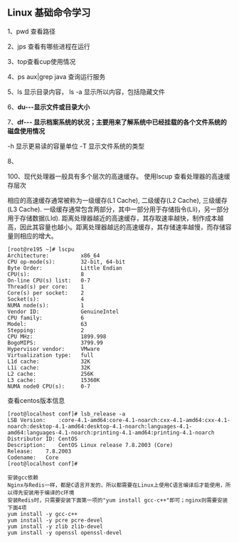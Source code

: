 ## Linux 基础命令学习

1、pwd 查看路径

2、jps 查看有哪些进程在运行

3、top查看cup使用情况

4、ps aux|grep java 查询运行服务

5、ls 显示目录内容， ls -a 显示所以内容，包括隐藏文件

6、**du---显示文件或目录大小**

7、**df---  显示档案系统的状况；主要用来了解系统中已经挂载的各个文件系统的磁盘使用情况**

-h 显示更易读的容量单位
-T 显示文件系统的类型

8、





100、现代处理器一般具有多个层次的高速缓存。 使用lscup 查看处理器的高速缓存层次

相应的高速缓存通常被称为一级缓存(L1 Cache), 二级缓存(L2 Cache), 三级缓存(L3 Cache). 一级缓存通常包含两部分，其中一部分用于存储指令(Lli)，另一部分用于存储数据(Lld).  距离处理器越近的高速缓存，其存取速率越快，制作成本越高，因此其容量也越小。距离处理器越远的高速缓存，其存储速率越慢，而存储容量则相应的增大。

```
[root@re195 ~]# lscpu
Architecture:          x86_64
CPU op-mode(s):        32-bit, 64-bit
Byte Order:            Little Endian
CPU(s):                8
On-line CPU(s) list:   0-7
Thread(s) per core:    1
Core(s) per socket:    2
Socket(s):             4
NUMA node(s):          1
Vendor ID:             GenuineIntel
CPU family:            6
Model:                 63
Stepping:              2
CPU MHz:               1899.998
BogoMIPS:              3799.99
Hypervisor vendor:     VMware
Virtualization type:   full
L1d cache:             32K
L1i cache:             32K
L2 cache:              256K
L3 cache:              15360K
NUMA node0 CPU(s):     0-7
```

查看centos版本信息

```shell
[root@localhost conf]# lsb_release -a
LSB Version:	:core-4.1-amd64:core-4.1-noarch:cxx-4.1-amd64:cxx-4.1-noarch:desktop-4.1-amd64:desktop-4.1-noarch:languages-4.1-amd64:languages-4.1-noarch:printing-4.1-amd64:printing-4.1-noarch
Distributor ID:	CentOS
Description:	CentOS Linux release 7.8.2003 (Core)
Release:	7.8.2003
Codename:	Core
[root@localhost conf]# 
```



```shell
安装gcc依赖
Nginx与Redis一样，都是C语言开发的，所以都需要在Linux上使用C语言编译后才能使用，所以得先安装用于编译的c环境
安装Redis时，只需要安装下面第一项的"yum install gcc-c++"即可；nginx则需要安装下面4项
yum install -y gcc-c++
yum install -y pcre pcre-devel
yum install -y zlib zlib-devel
yum install -y openssl openssl-devel
```


